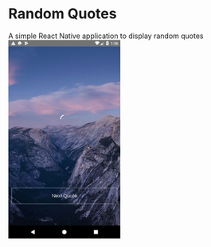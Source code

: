 # Random Quotes
A simple React Native application to display random quotes
<img src="appDemo.gif" height="400" alt="Screenshot"/>
